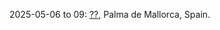 2025-05-06 to 09: [??](https://mtqm25.com/ "MTQM 2025 explores topological quantum matter, focusing on topological insulators, superconductors, and quantum spin liquids. Topics include topological phase transitions, Majorana fermions, and applications in quantum computing, emphasizing theoretical and experimental advancements in quantum materials."), Palma de Mallorca, Spain.

